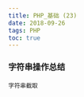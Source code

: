 ```yaml
---
title: PHP_基础 (23)
date: 2018-09-26
tags: PHP 
toc: true
---
```


### 字符串操作总结
    字符串截取

<!-- more -->


